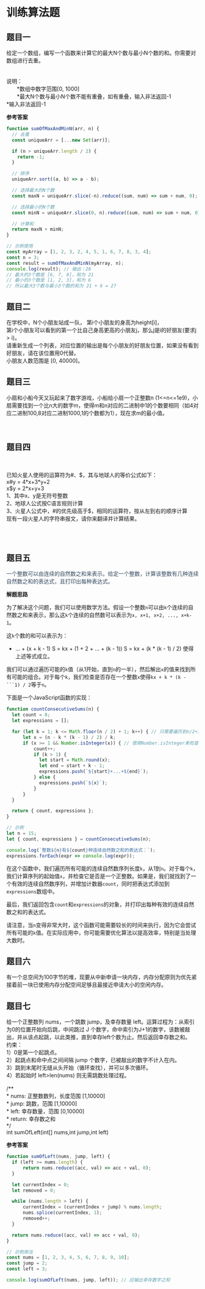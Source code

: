 # 训练算法题

## 题目一

<span>给定一个数组，编写一个函数来计算它的最大N个数与最小N个数的和。</span>你需要对数组进行去重。<span><br> </span><br> <br> <span>说明：</span><br> <span>       *数组中数字范围[0, 1000]</span><br> <span>       *最大N个数与最小N个数不能有重叠，如有重叠，输入非法返回-1</span><br> <span>\*输入非法返回-1</span>

**参考答案**
```js
function sumOfMaxAndMinN(arr, n) {
  // 去重
  const uniqueArr = [...new Set(arr)];

  if (n > uniqueArr.length / 2) {
    return -1;
  }

  // 排序
  uniqueArr.sort((a, b) => a - b);

  // 选择最大的N个数
  const maxN = uniqueArr.slice(-n).reduce((sum, num) => sum + num, 0);

  // 选择最小的N个数
  const minN = uniqueArr.slice(0, n).reduce((sum, num) => sum + num, 0);

  // 计算和
  return maxN + minN;
}

// 示例使用
const myArray = [1, 2, 3, 2, 4, 5, 1, 6, 7, 8, 3, 4];
const n = 3;
const result = sumOfMaxAndMinN(myArray, n);
console.log(result); // 输出：28
// 最大的3个数是 [6, 7, 8]，和为 21
// 最小的3个数是 [1, 2, 3]，和为 6
// 所以最大3个数与最小3个数的和为 21 + 6 = 27
```

## 题目二

<div>  在学校中，N个小朋友站成一队， 第i个小朋友的身高为height[i]， </div> <div>  第i个小朋友可以看到的第一个比自己身高更高的小朋友j，那么j是i的好朋友(要求j &gt; i)。 </div> <div>  请重新生成一个列表，对应位置的输出是每个小朋友的好朋友位置，如果没有看到好朋友，请在该位置用0代替。 </div> <div>  小朋友人数范围是 [0, 40000]。 </div>

## 题目三

小扇和小船今天又玩起来了数字游戏，小船给小扇一个正整数n (1&lt;=n&lt;=1e9)，小扇需要找到一个比n大的数字m，使得m和n对应的二进制中1的个数要相同（如4对应二进制100,8对应二进制1000,1的个数都为1），现在求m的最小值。<br> <br> <br>


## 题目四

<p>  <br> </p> <div>  已知火星人使用的运算符为#、$，其与地球人的等价公式如下：  <br> x#y = 4*x+3*y+2  <br> x$y = 2*x+y+3  <br> 1、其中x、y是无符号整数  <br> 2、地球人公式按C语言规则计算  <br> 3、火星人公式中，#的优先级高于$，相同的运算符，按从左到右的顺序计算  <br> 现有一段火星人的字符串报文，请你来翻译并计算结果。  <br> <br> </div> <p>  <br> </p>

## 题目五

<span style="color: rgb(52,73,94);">一个整数可以由连续的自然数之和来表示。给定一个整数，计算该整数有几种连续自然数之和的表达式，且打印出每种表达式。</span>

**解题思路**

为了解决这个问题，我们可以使用数学方法。假设一个整数`n`可以由`k`个连续的自然数之和来表示，那么这`k`个连续的自然数可以表示为`x, x+1, x+2, ..., x+k-1`。

这`k`个数的和可以表示为：

 + ... + (x + k - 1)
S = kx + (1 + 2 + ... + (k - 1))
S = kx + (k * (k - 1) / 2)
使得上述等式成立。

我们可以通过遍历可能的`k`值（从1开始，直到`n`的一半），然后解出`x`的值来找到所有可能的组合。对于每个`k`，我们检查是否存在一个整数`x`使得`kx + k * (k - ```1) / 2`等于`n`。

下面是一个JavaScript函数的实现：

```javascript
function countConsecutiveSums(n) {  
  let count = 0;  
  let expressions = [];  

  for (let k = 1; k <= Math.floor(n / 2) + 1; k++) { // 只需要遍历到n/2+1即可  
      let x = (n - k * (k - 1) / 2) / k;  
      if (x >= 1 && Number.isInteger(x)) { // 使用Number.isInteger来检查是否是整数  
          count++;  
          if (k > 1) {
            let start = Math.round(x);  
            let end = start + k - 1;  
            expressions.push(`${start}+...+${end}`);  
          } else {
            expressions.push(`${x}`);
          }
      }  
  }  

  return { count, expressions };  
}  

// 示例  
let n = 15;  
let { count, expressions } = countConsecutiveSums(n);  

console.log(`整数${n}有${count}种连续自然数之和的表达式：`);  
expressions.forEach(expr => console.log(expr));
```

在这个函数中，我们遍历所有可能的连续自然数序列长度`k`，从1到`n`。对于每个`k`，我们计算序列的起始值`x`，并检查它是否是一个正整数。如果是，我们就找到了一个有效的连续自然数序列，并增加计数器`count`，同时把表达式添加到`expressions`数组中。

最后，我们返回包含`count`和`expressions`的对象，并打印出每种有效的连续自然数之和的表达式。

请注意，当`n`变得非常大时，这个函数可能需要较长的时间来执行，因为它会尝试所有可能的`k`值。在实际应用中，你可能需要优化算法以提高效率，特别是当处理大数时。

## 题目六

有一个总空间为100字节的堆，现要从中新申请一块内存，内存分配原则为优先紧接着前一块已使用内存分配空间足够且最接近申请大小的空闲内存。<br>

## 题目七

给一个正整数列 nums，一个跳数 jump，及幸存数量 left。运算过程为：从索引为0的位置开始向后跳，中间跳过 J 个数字，命中索引为J+1的数字，该数被敲出，并从该点起跳，以此类推，直到幸存left个数为止。然后返回幸存数之和。 <br> 约束： <br> 1）0是第一个起跳点。 <br> 2）起跳点和命中点之间间隔 jump 个数字，已被敲出的数字不计入在内。 <br> 3）跳到末尾时无缝从头开始（循环查找），并可以多次循环。 <br> 4）若起始时 left&gt;len(nums) 则无需跳数处理过程。 <br> <br> /** <br> * nums: 正整数数列，长度范围 [1,10000] <br> * jump: 跳数，范围 [1,10000] <br> * left: 幸存数量，范围 [0,10000] <br> * return: 幸存数之和 <br> */ <br> int sumOfLeft(int[] nums,int jump,int left)

**参考答案**

```js
function sumOfLeft(nums, jump, left) {  
  if (left >= nums.length) {  
      return nums.reduce((acc, val) => acc + val, 0);  
  }  

  let currentIndex = 0;  
  let removed = 0;  

  while (nums.length > left) {  
      currentIndex = (currentIndex + jump) % nums.length;  
      nums.splice(currentIndex, 1);  
      removed++;  
  }  

  return nums.reduce((acc, val) => acc + val, 0);  
}  

// 示例用法  
const nums = [1, 2, 3, 4, 5, 6, 7, 8, 9, 10];  
const jump = 2;  
const left = 3;  

console.log(sumOfLeft(nums, jump, left)); // 应输出幸存数字之和
```